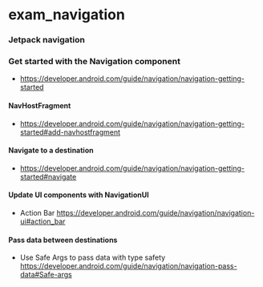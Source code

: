 # exam_navigation
### Jetpack navigation

### Get started with the Navigation component

- https://developer.android.com/guide/navigation/navigation-getting-started



#### NavHostFragment

- https://developer.android.com/guide/navigation/navigation-getting-started#add-navhostfragment



#### Navigate to a destination

- https://developer.android.com/guide/navigation/navigation-getting-started#navigate



#### Update UI components with NavigationUI

- Action Bar
  https://developer.android.com/guide/navigation/navigation-ui#action_bar



#### Pass data between destinations

- Use Safe Args to pass data with type safety
  https://developer.android.com/guide/navigation/navigation-pass-data#Safe-args